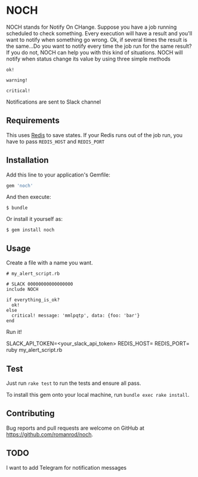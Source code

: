 # NOCH

NOCH stands for Notify On CHange.
Suppose you have a job running scheduled to check something. Every execution will have a result and you'll want to notify when something go wrong.
Ok, if several times the result is the same...Do you want to notify every time the job run for the same result?
If you do not, NOCH can help you with this kind of situations.
NOCH will notify when status change its value by using three simple methods

`ok!`

`warning!`

`critical!`

Notifications are sent to Slack channel

## Requirements

This uses [Redis](https://redis.io/) to save states. If your Redis runs out of the job run, you have to pass `REDIS_HOST` and `REDIS_PORT`

## Installation

Add this line to your application's Gemfile:

```ruby
gem 'noch'
```

And then execute:

    $ bundle

Or install it yourself as:

    $ gem install noch

## Usage

Create a file with a name you want.

```
# my_alert_script.rb

# SLACK 00000000000000000
include NOCH

if everything_is_ok?
  ok!
else
  critical! message: 'mmlpqtp', data: {foo: 'bar'}
end

```

Run it!

SLACK_API_TOKEN=<your_slack_api_token> REDIS_HOST=<your-redis-host> REDIS_PORT=<your-redis-port> ruby my_alert_script.rb

## Test

Just run `rake test` to run the tests and ensure all pass.

To install this gem onto your local machine, run `bundle exec rake install`.

## Contributing

Bug reports and pull requests are welcome on GitHub at https://github.com/romanrod/noch.


## TODO

I want to add Telegram for notification messages
